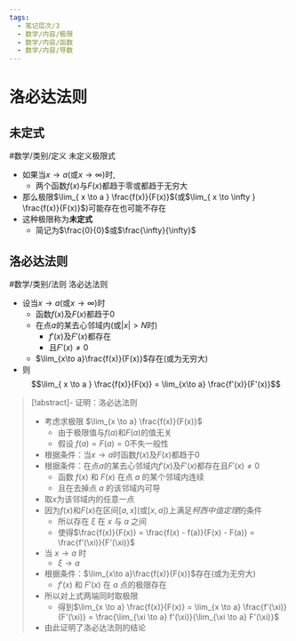 ```yaml
---
tags:
  - 笔记层次/3
  - 数学/内容/极限
  - 数学/内容/函数
  - 数学/内容/导数
---
```


# 洛必达法则

## 未定式

#数学/类别/定义 未定义极限式
- 如果当$x\to a$(或$x\to \infty$)时,
	- 两个函数$f(x)$与$F(x)$都趋于零或都趋于无穷大
- 那么极限$\lim_{ x \to a } \frac{f(x)}{F(x)}$(或$\lim_{ x \to \infty } \frac{f(x)}{F(x)}$)可能存在也可能不存在
- 这种极限称为**未定式**
	- 简记为$\frac{0}{0}$或$\frac{\infty}{\infty}$

## 洛必达法则

#数学/类别/法则 洛必达法则

- 设当$x\to a$(或$x\to \infty$)时
	- 函数$f(x)$及$F(x)$都趋于0
	- 在点$a$的某去心邻域内(或$|x|>N$时)
		- $f'(x)$及$F'(x)$都存在
		- 且$F'(x)\neq 0$
	- $\lim_{x\to a}\frac{f(x)}{F(x)}$存在(或为无穷大)
- 则$$\lim_{ x \to a }  \frac{f(x)}{F(x)}  = \lim_{x\to a} \frac{f'(x)}{F'(x)}$$
 > [!abstract]- 证明：洛必达法则
> - 考虑求极限 $\lim_{x \to a} \frac{f(x)}{F(x)}$
> 	- 由于极限值与$f(a)$和$F(a)$的值无关
> 	- 假设 $f(a) = F(a) = 0$不失一般性
> - 根据条件：当$x\to a$时函数$f(x)$及$F(x)$都趋于0
> - 根据条件：在点$a$的某去心邻域内$f'(x)$及$F'(x)$都存在且$F'(x)\neq 0$
> 	- 函数 $f(x)$ 和 $F(x)$ 在点 $a$ 的某个邻域内连续
> 	- 且在去掉点 $a$ 的该邻域内可导
> - 取$x$为该邻域内的任意一点
> - 因为$f(x)$和$F(x)$在区间$[a, x]$(或$[x, a]$)上满足*柯西中值定理*的条件
> 	- 所以存在 $\xi$ 在 $x$ 与 $a$ 之间
> 	- 使得$\frac{f(x)}{F(x)} = \frac{f(x) - f(a)}{F(x) - F(a)} = \frac{f'(\xi)}{F'(\xi)}$
> - 当 $x \to a$ 时
> 	- $\xi \to a$
> - 根据条件：$\lim_{x\to a}\frac{f(x)}{F(x)}$存在(或为无穷大)
> 	- $f'(x)$ 和 $F'(x)$ 在 $a$ 点的极限存在
> - 所以对上式两端同时取极限
> 	- 得到$\lim_{x \to a} \frac{f(x)}{F(x)} = \lim_{x \to a} \frac{f'(\xi)}{F'(\xi)} = \frac{\lim_{\xi \to a} f'(\xi)}{\lim_{\xi \to a} F'(\xi)}$
> - 由此证明了洛必达法则的结论

